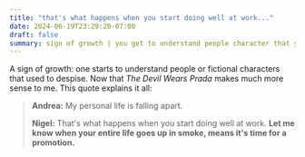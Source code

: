```yaml
---
title: "that's what happens when you start doing well at work..."
date: 2024-06-19T23:29:20-07:00
draft: false
summary: sign of growth | you get to understand people character that you don't understand early on.
---
```


A sign of growth: one starts to understand people or fictional characters that used to despise. Now that *The Devil Wears Prada* makes much more sense to me. This quote explains it all:

> **Andrea:** My personal life is falling apart.
>
> **Nigel:** That's what happens when you start doing well at work. **Let me know when your entire life goes up in smoke, means it's time for a promotion.**

